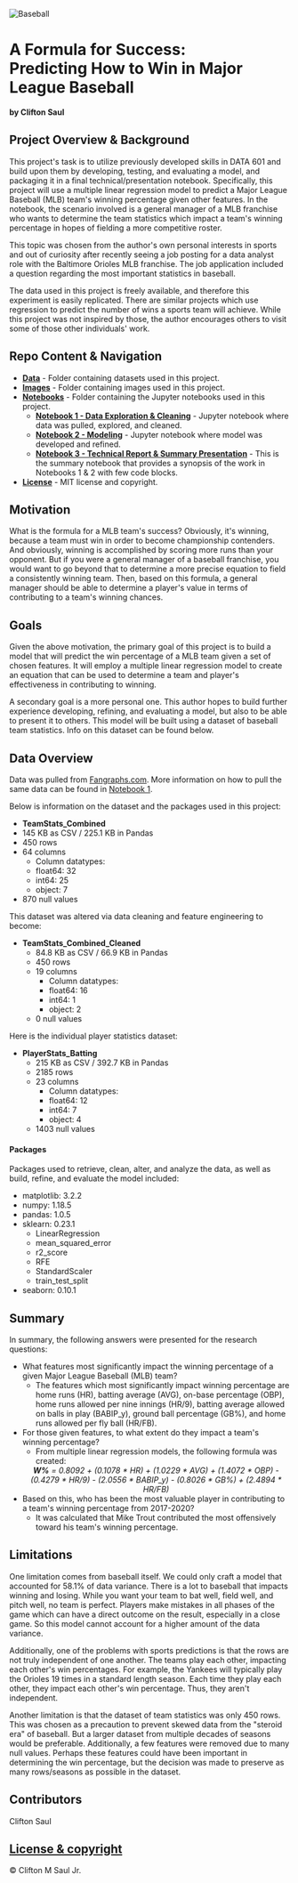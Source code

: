 ![Baseball](https://www.goodfreephotos.com/albums/united-states/pennsylvania/pittsburgh/pittsburgh-pirates.jpg)

# A Formula for Success: <br>Predicting How to Win in Major League Baseball
<b>by Clifton Saul</b>

## Project Overview & Background

This project's task is to utilize previously developed skills in DATA 601 and build upon them by developing, testing, and evaluating a model, and packaging it in a final technical/presentation notebook. Specifically, this project will use a multiple linear regression model to predict a Major League Baseball (MLB) team's winning percentage given other features. In the notebook, the scenario involved is a general manager of a MLB franchise who wants to determine the team statistics which impact a team's winning percentage in hopes of fielding a more competitive roster.

This topic was chosen from the author's own personal interests in sports and out of curiosity after recently seeing a job posting for a data analyst role with the Baltimore Orioles MLB franchise. The job application included a question regarding the most important statistics in baseball. 

The data used in this project is freely available, and therefore this experiment is easily replicated. There are similar projects which use regression to predict the number of wins a sports team will achieve. While this project was not inspired by those, the author encourages others to visit some of those other individuals' work.


## Repo Content & Navigation

* <b>[Data](https://github.com/cmszip/DATA601-FinalProject/tree/main/Data)</b> - Folder containing datasets used in this project.
* <b>[Images](https://github.com/cmszip/DATA601-FinalProject/tree/main/Images)</b> - Folder containing images used in this project.
* <b>[Notebooks](https://github.com/cmszip/DATA601-FinalProject/tree/main/Notebooks)</b> - Folder containing the Jupyter notebooks used in this project.
  * <b>[Notebook 1 - Data Exploration & Cleaning](https://github.com/cmszip/DATA601-FinalProject/blob/main/Notebooks/Notebook%201%20-%20Data%20Exploration%20%26%20Cleaning.ipynb)</b> - Jupyter notebook where data was pulled, explored, and cleaned. 
  * <b>[Notebook 2 - Modeling](https://github.com/cmszip/DATA601-FinalProject/blob/main/Notebooks/Notebook%201%20-%20Data%20Exploration%20%26%20Cleaning.ipynb)</b> - Jupyter notebook where model was developed and refined. 
  * <b>[Notebook 3 - Technical Report & Summary Presentation](https://github.com/cmszip/DATA601-FinalProject/blob/main/Notebooks/Notebook%203%20-%20Technical%20Report%20%26%20Summary%20Presentation.ipynb)</b> - This is the summary notebook that provides a synopsis of the work in Notebooks 1 & 2 with few code blocks. 
* <b>[License](https://github.com/cmszip/DATA601-FinalProject/blob/main/LICENSE)</b> - MIT license and copyright.

## Motivation

What is the formula for a MLB team's success? Obviously, it's winning, because a team must win in order to become championship contenders. And obviously, winning is accomplished by scoring more runs than your opponent. But if you were a general manager of a baseball franchise, you would want to go beyond that to determine a more precise equation to field a consistently winning team. Then, based on this formula, a general manager should be able to determine a player's value in terms of contributing to a team's winning chances.

## Goals

Given the above motivation, the primary goal of this project is to build a model that will predict the win percentage of a MLB team given a set of chosen features. It will employ a multiple linear regression model to create an equation that can be used to determine a team and player's effectiveness in contributing to winning.

A secondary goal is a more personal one. This author hopes to build further experience developing, refining, and evaluating a model, but also to be able to present it to others. This model will be built using a dataset of baseball team statistics. Info on this dataset can be found below.


## Data Overview

Data was pulled from [Fangraphs.com](https://www.fangraphs.com/leaders.aspx?pos=all&stats=bat&lg=all&qual=0&type=8&season=2020&month=0&season1=2020&ind=0&team=0,ts&rost=&age=&filter=&players=0). More information on how to pull the same data can be found in [Notebook 1](https://github.com/cmszip/DATA601-FinalProject/blob/main/Notebooks/Notebook%201%20-%20Data%20Exploration%20%26%20Cleaning.ipynb).

Below is information on the dataset and the packages used in this project:

* <b>TeamStats_Combined</b>
 * 145 KB as CSV / 225.1 KB in Pandas
 * 450 rows
 * 64 columns
    * Column datatypes:
     * float64: 32
     * int64: 25
     * object: 7
  * 870 null values
  
This dataset was altered via data cleaning and feature engineering to become:
* <b>TeamStats_Combined_Cleaned</b>
  * 84.8 KB as CSV / 66.9 KB in Pandas
  * 450 rows
  * 19 columns
    * Column datatypes:
     * float64: 16
     * int64: 1
     * object: 2
  * 0 null values

Here is the individual player statistics dataset:
* <b>PlayerStats_Batting</b>
  * 215 KB as CSV / 392.7 KB in Pandas
  * 2185 rows
  * 23 columns
    * Column datatypes:
     * float64: 12
     * int64: 7
     * object: 4
  * 1403 null values
      
#### Packages
Packages used to retrieve, clean, alter, and analyze the data, as well as build, refine, and evaluate the model included:
  * matplotlib: 3.2.2
  * numpy: 1.18.5
  * pandas: 1.0.5
  * sklearn: 0.23.1
    * LinearRegression
    * mean_squared_error
    * r2_score
    * RFE
    * StandardScaler
    * train_test_split
  * seaborn: 0.10.1
 
## Summary

In summary, the following answers were presented for the research questions:
* What features most significantly impact the winning percentage of a given Major League Baseball (MLB) team?
    * The features which most significantly impact winning percentage are home runs (HR), batting average (AVG), on-base percentage (OBP), home runs allowed per nine innings (HR/9), batting average allowed on balls in play (BABIP_y), ground ball percentage (GB%), and home runs allowed per fly ball (HR/FB).
* For those given features, to what extent do they impact a team's winning percentage?
    * From multiple linear regression models, the following formula was created:
    <div align="center"><i><b>W%</b> = 0.8092 + (0.1078 * HR) + (1.0229 * AVG) + (1.4072 * OBP) - (0.4279 * HR/9) - (2.0556 * BABIP_y) - (0.8026 * GB%) + (2.4894 * HR/FB)</i></div>
* Based on this, who has been the most valuable player in contributing to a team's winning percentage from 2017-2020?
    * It was calculated that Mike Trout contributed the most offensively toward his team's winning percentage. 

## Limitations
One limitation comes from baseball itself. We could only craft a model that accounted for 58.1% of data variance. There is a lot to baseball that impacts winning and losing. While you want your team to bat well, field well, and pitch well, no team is perfect. Players make mistakes in all phases of the game which can have a direct outcome on the result, especially in a close game. So this model cannot account for a higher amount of the data variance.

Additionally, one of the problems with sports predictions is that the rows are not truly independent of one another. The teams play each other, impacting each other's win percentages. For example, the Yankees will typically play the Orioles 19 times in a standard length season. Each time they play each other, they impact each other's win percentage. Thus, they aren't independent.

Another limitation is that the dataset of team statistics was only 450 rows. This was chosen as a precaution to prevent skewed data from the "steroid era" of baseball. But a larger dataset from multiple decades of seasons would be preferable. Additionally, a few features were removed due to many null values. Perhaps these features could have been important in determining the win percentage, but the decision was made to preserve as many rows/seasons as possible in the dataset.

## Contributors

Clifton Saul

## [License & copyright](https://github.com/cmszip/DATA601-FinalProject/blob/main/LICENSE) 

© Clifton M Saul Jr.
